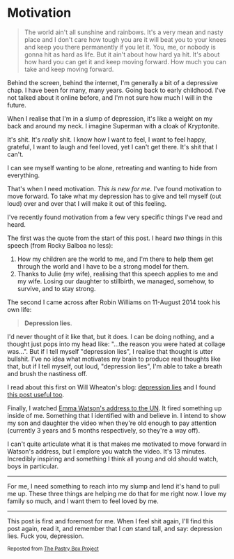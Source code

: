 # Motivation

> The world ain't all sunshine and rainbows. It's a very mean and nasty place and I don't care how tough you are it will beat you to your knees and keep you there permanently if you let it. You, me, or nobody is gonna hit as hard as life. But it ain't about how hard ya hit. It's about how hard you can get it and keep moving forward. How much you can take and keep moving forward.

Behind the screen, behind the internet, I'm generally a bit of a depressive chap. I have been for many, many years. Going back to early childhood. I've not talked about it online before, and I'm not sure how much I will in the future.

<!--more-->

When I realise that I'm in a slump of depression, it's like a weight on my back and around my neck. I imagine Superman with a cloak of Kryptonite.

It's shit. It's *really* shit. I know how I want to feel, I want to feel happy, grateful, I want to laugh and feel loved, yet I can't get there. It's shit that I can't.

I can see myself wanting to be alone, retreating and wanting to hide from everything.

That's when I need motivation. *This is new for me*. I've found motivation to move forward. To take what my depression has to give and tell myself (out loud) over and over that I will make it out of this feeling.

I've recently found motivation from a few very specific things I've read and heard.

The first was the quote from the start of this post. I heard *two* things in this speech (from Rocky Balboa no less):

1. How my children are the world to me, and I'm there to help them get through the world and I have to be a strong model for them.
2. Thanks to Julie (my wife), realising that this speech applies to me and my wife. Losing our daughter to stillbirth, we managed, somehow, to survive, and to stay strong.

The second I came across after Robin Williams on 11-August 2014 took his own life:

> **Depression lies**.

I'd never thought of it like that, but it does. I can be doing nothing, and a thought just pops into my head like: "...the reason you were hated at collage was...". But if I tell myself "depression lies", I realise that thought is utter bullshit. I've no idea what motivates my brain to produce real thoughts like that, but if I tell myself, out loud, "depression lies", I'm able to take a breath and brush the nastiness off.

I read about this first on Will Wheaton's blog: [depression lies](http://wilwheaton.net/2012/09/depression-lies/) and I found [this post useful too](http://wilwheaton.net/2014/05/you-stand-at-the-edge/).

Finally, I watched [Emma Watson's address to the UN](https://www.youtube.com/watch?v=gkjW9PZBRfk). It fired something up inside of me. Something that I identified with and believe in. I intend to show my son and daughter the video when they're old enough to pay attention (currently 3 years and 5 months respectively, so they're a way off).

I can't quite articulate what it is that makes me motivated to move forward in Watson's address, but I emplore you watch the video. It's 13 minutes. Incredibly inspiring and something I think all young and old should watch, boys in particular.

---

For me, I need something to reach into my slump and lend it's hand to pull me up. These three things are helping me do that for me right now. I love my family so much, and I want them to feel loved by me.

---

This post is first and foremost for me. When I feel shit again, I'll find this post again, read it, and remember that I *can* stand tall, and say: depression lies. Fuck you, depression.

<small>Reposted from [The Pastry Box Project](https://the-pastry-box-project.net/remy-sharp/2014-october-5)</small>